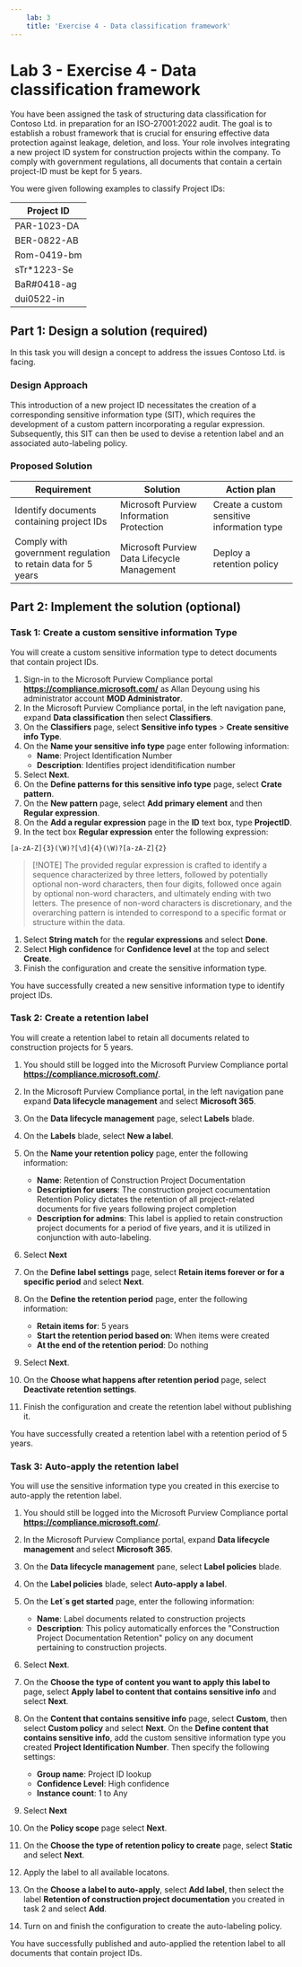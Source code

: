 ```yaml
---
    lab: 3
    title: 'Exercise 4 - Data classification framework'
---
```



# Lab 3 - Exercise 4 - Data classification framework

You have been assigned the task of structuring data classification for Contoso Ltd. in preparation for an ISO-27001:2022 audit. The goal is to establish a robust framework that is crucial for ensuring effective data protection against leakage, deletion, and loss. Your role involves integrating a new project ID system for construction projects within the company. To comply with government regulations, all documents that contain a certain project-ID must be kept for 5 years.

You were given following examples to classify Project IDs:

|Project ID|
|----|
|PAR-1023-DA
|BER-0822-AB
|Rom-0419-bm
|sTr*1223-Se
|BaR#0418-ag|
|dui0522-in|

## Part 1: Design a solution (required)

In this task you will design a concept to address the issues Contoso Ltd. is facing.

### Design Approach

This introduction of a new project ID necessitates the creation of a corresponding sensitive information type (SIT), which requires the development of a custom pattern incorporating a regular expression. Subsequently, this SIT can then be used to devise a retention label and an associated auto-labeling policy.

### Proposed Solution

|Requirement|Solution|Action plan|
|----|----|----|
|Identify documents containing project IDs|Microsoft Purview Information Protection|Create a custom sensitive information type|
|Comply with government regulation to retain data for 5 years| Microsoft Purview Data Lifecycle Management|Deploy a retention policy|

## Part 2: Implement the solution (optional)

### Task 1: Create a custom sensitive information Type

You will create a custom sensitive information type to detect documents that contain project IDs.

1. Sign-in to the Microsoft Purview Compliance portal **https://compliance.microsoft.com/** as Allan Deyoung using his administrator account **MOD Administrator**.
1. In the Microsoft Purview Compliance portal, in the left navigation pane, expand **Data classification** then select **Classifiers**.
3. On the **Classifiers** page, select **Sensitive info types** > **Create sensitive info Type**.
4. On the **Name your sensitive info type** page enter following information:
    - **Name**: Project Identification Number
    - **Description**: Identifies project idenditification number
1. Select **Next**.
1. On the **Define patterns for this sensitive info type** page, select **Crate pattern**.
1. On the **New pattern** page, select **Add primary element** and then **Regular expression**.
1. On the **Add a regular expression** page in the **ID** text box, type **ProjectID**.
1. In the tect box **Regular expression** enter the following expression:
```regex   
[a-zA-Z]{3}(\W)?[\d]{4}(\W)?[a-zA-Z]{2}
```
> [!NOTE] The provided regular expression is crafted to identify a sequence characterized by three letters, followed by potentially optional non-word characters, then four digits, followed once again by optional non-word characters, and ultimately ending with two letters. The presence of non-word characters is discretionary, and the overarching pattern is intended to correspond to a specific format or structure within the data.

1. Select **String match** for the **regular expressions** and select **Done**.
1. Select **High confidence** for **Confidence level** at the top and select **Create**.
1. Finish the configuration and create the sensitive information type.

You have successfully created a new sensitive information type to identify project IDs.

### Task 2: Create a retention label

You will create a retention label to retain all documents related to construction projects for 5 years.

1. You should still be logged into the Microsoft Purview Compliance portal **https://compliance.microsoft.com/**.
1. In the Microsoft Purview Compliance portal, in the left navigation pane expand **Data lifecycle management** and select **Microsoft 365**.
1. On the **Data lifecycle management** page, select **Labels** blade.
1. On the **Labels** blade, select **New a label**.
1. On the **Name your retention policy** page, enter the following information:

    - **Name**: Retention of Construction Project Documentation
    - **Description for users**: The construction project cocumentation Retention Policy dictates the retention of all project-related documents for five years following project completion
    - **Description for admins**: This label is applied to retain construction project documents for a period of five years, and it is utilized in conjunction with auto-labeling.

1. Select **Next**
1. On the **Define label settings** page, select **Retain items forever or for a specific period** and select **Next**.
1. On the **Define the retention period** page, enter the following information:

    - **Retain items for**: 5 years
    - **Start the retention period based on**: When items were created
    - **At the end of the retention period**: Do nothing

1. Select **Next**.
1. On the **Choose what happens after retention period** page, select **Deactivate retention settings**.
1. Finish the configuration and create the retention label without publishing it.

You have successfully created a retention label with a retention period of 5 years.

### Task 3: Auto-apply the retention label

You will use the sensitive information type you created in this exercise to auto-apply the retention label.

1. You should still be logged into the Microsoft Purview Compliance portal **https://compliance.microsoft.com/**.
1. In the Microsoft Purview Compliance portal, expand **Data lifecycle management** and select **Microsoft 365**.
1. On the **Data lifecycle management** pane, select **Label policies** blade.
1. On the **Label policies** blade, select **Auto-apply a label**.
1. On the **Let´s get started** page, enter the following information:

    - **Name**: Label documents related to construction projects
    - **Description**: This policy automatically enforces the "Construction Project Documentation Retention" policy on any document pertaining to construction projects.

1. Select **Next**.
1. On the **Choose the type of content you want to apply this label to** page, select **Apply label to content that contains sensitive info** and select **Next**.
1. On the **Content that contains sensitive info** page, select **Custom**, then select **Custom policy** and select **Next**.
On the **Define content that contains sensitive info**, add the custom sensitive information type you created **Project Identification Number**. Then specify the following settings:

    - **Group name**: Project ID lookup
    - **Confidence Level**: High confidence
    - **Instance count**: 1 to Any

1. Select **Next**
1. On the **Policy scope** page select **Next**.
1. On the **Choose the type of retention policy to create** page, select **Static** and select **Next**.
1. Apply the label to all available locatons.
1. On the **Choose a label to auto-apply**, select **Add label**, then select the label **Retention of construction project documentation** you created in task 2 and select **Add**.
1. Turn on and finish the configuration to create the auto-labeling policy.

You have successfully published and auto-applied the retention label to all documents that contain project IDs.